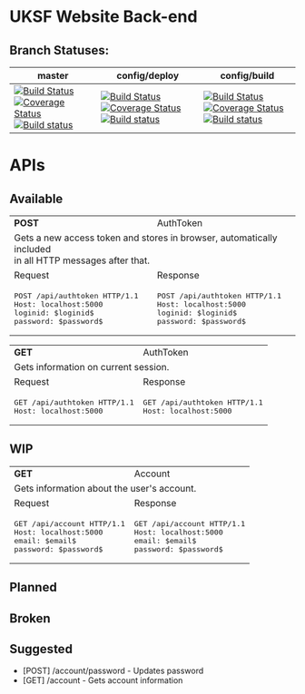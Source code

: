 # UKSF Website Back-end

## Branch Statuses:

|master|config/deploy|config/build|
|---|---|---|
|[![Build Status](https://travis-ci.org/uksf/website-backend.svg?branch=master)](https://travis-ci.org/uksf/website-backend)[![Coverage Status](https://coveralls.io/repos/github/uksf/website-backend/badge.svg?branch=master)](https://coveralls.io/github/uksf/website-backend?branch=config%2Fdeploy)[![Build status](https://ci.appveyor.com/api/projects/status/d31lsarcu5ltmeao/branch/master?svg=true)](https://ci.appveyor.com/project/frostebite/website-backend/branch/master)|[![Build Status](https://travis-ci.org/uksf/website-backend.svg?branch=config%2Fdeploy)](https://travis-ci.org/uksf/website-backend)[![Coverage Status](https://coveralls.io/repos/github/uksf/website-backend/badge.svg?branch=config%2Fdeploy)](https://coveralls.io/github/uksf/website-backend?branch=config%2Fdeploy)[![Build status](https://ci.appveyor.com/api/projects/status/d31lsarcu5ltmeao/branch/master?svg=true)](https://ci.appveyor.com/project/frostebite/website-backend/branch/config/deploy)|[![Build Status](https://travis-ci.org/uksf/website-backend.svg?branch=config%2Fbuild)](https://travis-ci.org/uksf/website-backend)[![Coverage Status](https://coveralls.io/repos/github/uksf/website-backend/badge.svg?branch=config%2Fbuild)](https://coveralls.io/github/uksf/website-backend?branch=config%2Fbuild)[![Build status](https://ci.appveyor.com/api/projects/status/d31lsarcu5ltmeao/branch/master?svg=true)](https://ci.appveyor.com/project/frostebite/website-backend/branch/config/build)|
    
    
# APIs
## Available
<!-- API START -->
<table>
  <tr>
  <!-- Method -->
    <td><b>POST</b></td>
  <!-- Controller -->
    <td>AuthToken</td>
  </tr>
  <tr>
  <!-- Description -->
    <td colspan="2">Gets a new access token and stores in browser, automatically included<br/>in all HTTP messages after that.</td>
  </tr>
  <tr>
    <td>Request</td>
    <td>Response</td>
  </tr>
<tr>
<!-- Request -->
<td><pre>POST /api/authtoken HTTP/1.1
Host: localhost:5000
loginid: $loginid$
password: $password$</pre></td>
<!-- Response -->
<td><pre>POST /api/authtoken HTTP/1.1
Host: localhost:5000
loginid: $loginid$
password: $password$</pre></td>
</tr>
</table>
<!-- API END -->
<!-- API START -->
<table>
  <tr>
  <!-- Method -->
    <td><b>GET</b></td>
  <!-- Controller -->
    <td>AuthToken</td>
  </tr>
  <tr>
  <!-- Description -->
    <td colspan="2">Gets information on current session.</td>
  </tr>
  <tr>
    <td>Request</td>
    <td>Response</td>
  </tr>
<tr>
<!-- Request -->
<td><pre>GET /api/authtoken HTTP/1.1
Host: localhost:5000</pre></td>
<!-- Response -->
<td><pre>GET /api/authtoken HTTP/1.1
Host: localhost:5000</pre></td>
</tr>
</table>
<!-- API END -->

## WIP
<!-- API START -->
<table>
  <tr>
  <!-- Method -->
    <td><b>GET</b></td>
  <!-- Controller -->
    <td>Account</td>
  </tr>
  <tr>
  <!-- Description -->
    <td colspan="2">Gets information about the user's account.</td>
  </tr>
  <tr>
    <td>Request</td>
    <td>Response</td>
  </tr>
<tr>
<!-- Request -->
<td><pre>GET /api/account HTTP/1.1
Host: localhost:5000
email: $email$
password: $password$</pre></td>
<!-- Response -->
<td><pre>GET /api/account HTTP/1.1
Host: localhost:5000
email: $email$
password: $password$</pre></td>
</tr>
</table>
<!-- API END -->


## Planned

## Broken

## Suggested
- [POST] /account/password - Updates password
- [GET] /account - Gets account information
